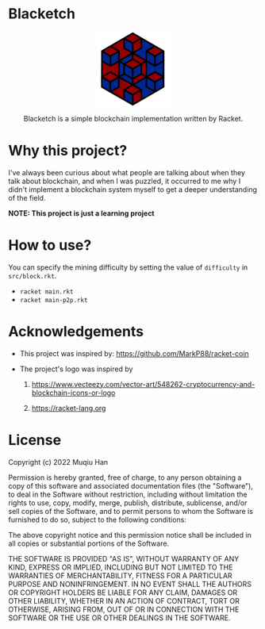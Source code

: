 # Blacketch
<div align=center><img width="150" height="150" src="./res/logo.png"/></div>

<p align="center"> Blacketch is a simple blockchain implementation written by Racket. </p>

# Why this project?
I've always been curious about what people are talking about when they talk about blockchain, and when I was puzzled, it occurred to me why I didn't implement a blockchain system myself to get a deeper understanding of the field.

__NOTE: This project is just a learning project__

# How to use?
You can specify the mining difficulty by setting the value of `difficulty` in `src/block.rkt`.

- `racket main.rkt`
- `racket main-p2p.rkt`

# Acknowledgements
- This project was inspired by:
    https://github.com/MarkP88/racket-coin

- The project's logo was inspired by
    1. https://www.vecteezy.com/vector-art/548262-cryptocurrency-and-blockchain-icons-or-logo

    2. https://racket-lang.org

# License
Copyright (c) 2022 Muqiu Han

Permission is hereby granted, free of charge, to any person obtaining a copy
of this software and associated documentation files (the "Software"), to deal
in the Software without restriction, including without limitation the rights
to use, copy, modify, merge, publish, distribute, sublicense, and/or sell
copies of the Software, and to permit persons to whom the Software is
furnished to do so, subject to the following conditions:

The above copyright notice and this permission notice shall be included in all
copies or substantial portions of the Software.

THE SOFTWARE IS PROVIDED "AS IS", WITHOUT WARRANTY OF ANY KIND, EXPRESS OR
IMPLIED, INCLUDING BUT NOT LIMITED TO THE WARRANTIES OF MERCHANTABILITY,
FITNESS FOR A PARTICULAR PURPOSE AND NONINFRINGEMENT. IN NO EVENT SHALL THE
AUTHORS OR COPYRIGHT HOLDERS BE LIABLE FOR ANY CLAIM, DAMAGES OR OTHER
LIABILITY, WHETHER IN AN ACTION OF CONTRACT, TORT OR OTHERWISE, ARISING FROM,
OUT OF OR IN CONNECTION WITH THE SOFTWARE OR THE USE OR OTHER DEALINGS IN THE
SOFTWARE.
